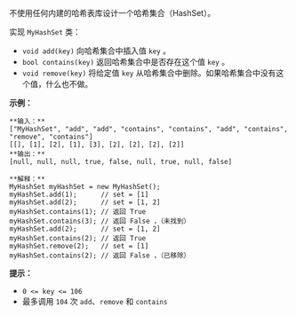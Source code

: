 不使用任何内建的哈希表库设计一个哈希集合（HashSet）。

实现 `MyHashSet` 类：

  * `void add(key)` 向哈希集合中插入值 `key` 。
  * `bool contains(key)` 返回哈希集合中是否存在这个值 `key` 。
  * `void remove(key)` 将给定值 `key` 从哈希集合中删除。如果哈希集合中没有这个值，什么也不做。



**示例：**

    
    
    **输入：**
    ["MyHashSet", "add", "add", "contains", "contains", "add", "contains", "remove", "contains"]
    [[], [1], [2], [1], [3], [2], [2], [2], [2]]
    **输出：**
    [null, null, null, true, false, null, true, null, false]
    
    **解释：**
    MyHashSet myHashSet = new MyHashSet();
    myHashSet.add(1);      // set = [1]
    myHashSet.add(2);      // set = [1, 2]
    myHashSet.contains(1); // 返回 True
    myHashSet.contains(3); // 返回 False ，（未找到）
    myHashSet.add(2);      // set = [1, 2]
    myHashSet.contains(2); // 返回 True
    myHashSet.remove(2);   // set = [1]
    myHashSet.contains(2); // 返回 False ，（已移除）



**提示：**

  * `0 <= key <= 106`
  * 最多调用 `104` 次 `add`、`remove` 和 `contains`

